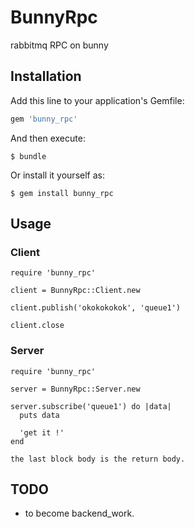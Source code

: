# BunnyRpc

rabbitmq RPC on bunny

## Installation

Add this line to your application's Gemfile:

```ruby
gem 'bunny_rpc'
```

And then execute:

    $ bundle

Or install it yourself as:

    $ gem install bunny_rpc

## Usage

### Client

```
require 'bunny_rpc'

client = BunnyRpc::Client.new

client.publish('okokokokok', 'queue1')

client.close
```

### Server

```
require 'bunny_rpc'

server = BunnyRpc::Server.new

server.subscribe('queue1') do |data|
  puts data

  'get it !'
end

the last block body is the return body.
```

## TODO

* to become backend_work.
